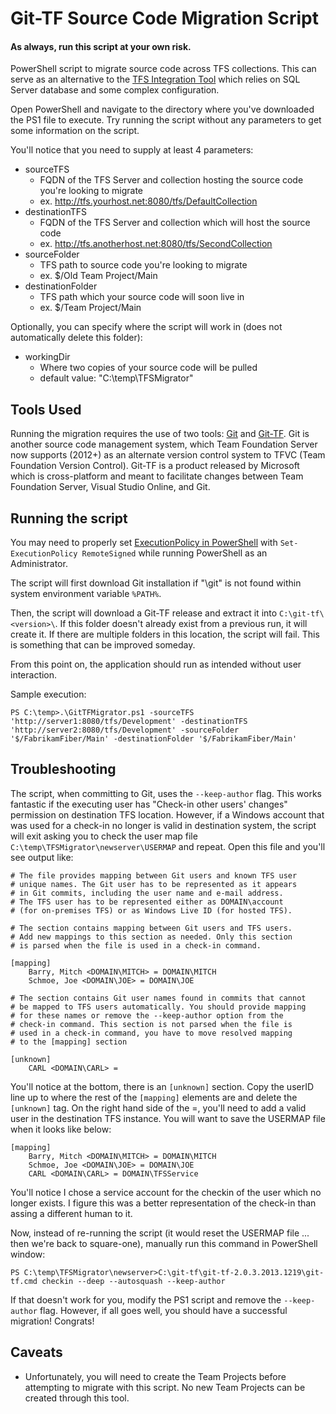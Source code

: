 Git-TF Source Code Migration Script
===========================

#### As always, run this script at your own risk.

PowerShell script to migrate source code across TFS collections. This can serve as an alternative to the [TFS Integration Tool](http://tfsintegration.codeplex.com) which relies on SQL Server database and some complex configuration.

Open PowerShell and navigate to the directory where you've downloaded the PS1 file to execute. Try running the script without any parameters to get some information on the script.


You'll notice that you need to supply at least 4 parameters:

- sourceTFS
  - FQDN of the TFS Server and collection hosting the source code you're looking to migrate
  - ex. http://tfs.yourhost.net:8080/tfs/DefaultCollection
- destinationTFS
  - FQDN of the TFS Server and collection which will host the source code
  - ex. http://tfs.anotherhost.net:8080/tfs/SecondCollection
- sourceFolder
  - TFS path to source code you're looking to migrate
  - ex. $/Old Team Project/Main
- destinationFolder
  - TFS path which your source code will soon live in
  - ex. $/Team Project/Main

Optionally, you can specify where the script will work in (does not automatically delete this folder):

- workingDir
  - Where two copies of your source code will be pulled
  - default value: "C:\temp\TFSMigrator"

## Tools Used

Running the migration requires the use of two tools: [Git](http://git-scm.org) and [Git-TF](http://gittf.codeplex.com). Git is another source code management system, which Team Foundation Server now supports (2012+) as an alternate version control system to TFVC (Team Foundation Version Control). Git-TF is a product released by Microsoft which is cross-platform and meant to facilitate changes between Team Foundation Server, Visual Studio Online, and Git.

## Running the script

You may need to properly set [ExecutionPolicy in PowerShell](http://technet.microsoft.com/en-us/library/ee176961.aspx) with ```Set-ExecutionPolicy RemoteSigned``` while running PowerShell as an Administrator.

The script will first download Git installation if "\git\" is not found within system environment variable ```%PATH%```.

Then, the script will download a Git-TF release and extract it into ```C:\git-tf\<version>\```. If this folder doesn't already exist from a previous run, it will create it. If there are multiple folders in this location, the script will fail. This is something that can be improved someday.

From this point on, the application should run as intended without user interaction.

Sample execution:

    PS C:\temp>.\GitTFMigrator.ps1 -sourceTFS 'http://server1:8080/tfs/Development' -destinationTFS 'http://server2:8080/tfs/Development' -sourceFolder '$/FabrikamFiber/Main' -destinationFolder '$/FabrikamFiber/Main'


## Troubleshooting

The script, when committing to Git, uses the ```--keep-author``` flag. This works fantastic if the executing user has "Check-in other users' changes" permission on destination TFS location. However, if a Windows account that was used for a check-in no longer is valid in destination system, the script will exit asking you to check the user map file ```C:\temp\TFSMigrator\newserver\USERMAP``` and repeat. Open this file and you'll see output like:


```
# The file provides mapping between Git users and known TFS user
# unique names. The Git user has to be represented as it appears
# in Git commits, including the user name and e-mail address.
# The TFS user has to be represented either as DOMAIN\account
# (for on-premises TFS) or as Windows Live ID (for hosted TFS).

# The section contains mapping between Git users and TFS users.
# Add new mappings to this section as needed. Only this section
# is parsed when the file is used in a check-in command.

[mapping]
    Barry, Mitch <DOMAIN\MITCH> = DOMAIN\MITCH
    Schmoe, Joe <DOMAIN\JOE> = DOMAIN\JOE

# The section contains Git user names found in commits that cannot
# be mapped to TFS users automatically. You should provide mapping
# for these names or remove the --keep-author option from the
# check-in command. This section is not parsed when the file is
# used in a check-in command, you have to move resolved mapping
# to the [mapping] section

[unknown]
    CARL <DOMAIN\CARL> =
```

You'll notice at the bottom, there is an ```[unknown]``` section. Copy the userID line up to where the rest of the ```[mapping]``` elements are and delete the ```[unknown]``` tag. On the right hand side of the =, you'll need to add a valid user in the destination TFS instance. You will want to save the USERMAP file when it looks like below:
```
[mapping]
    Barry, Mitch <DOMAIN\MITCH> = DOMAIN\MITCH
    Schmoe, Joe <DOMAIN\JOE> = DOMAIN\JOE
    CARL <DOMAIN\CARL> = DOMAIN\TFSService
```
You'll notice I chose a service account for the checkin of the user which no longer exists. I figure this was a better representation of the check-in than assing a different human to it.

Now, instead of re-running the script (it would reset the USERMAP file ... then we're back to square-one), manually run this command in PowerShell window:

    PS C:\temp\TFSMigrator\newserver>C:\git-tf\git-tf-2.0.3.2013.1219\git-tf.cmd checkin --deep --autosquash --keep-author

If that doesn't work for you, modify the PS1 script and remove the ```--keep-author``` flag. However, if all goes well, you should have a successful migration! Congrats!

## Caveats

- Unfortunately, you will need to create the Team Projects before attempting to migrate with this script. No new Team Projects can be created through this tool.